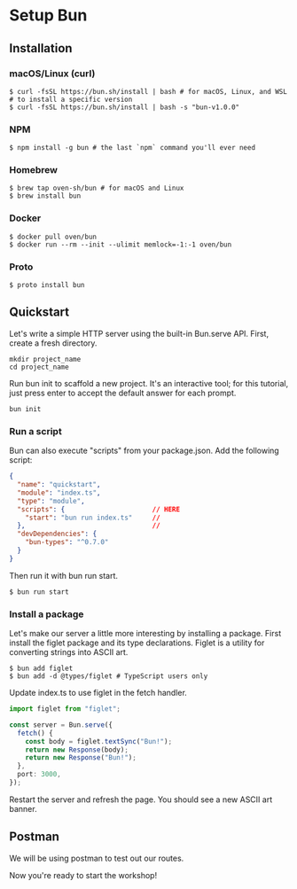 # Setup Bun

## Installation

### macOS/Linux (curl)

```shell
$ curl -fsSL https://bun.sh/install | bash # for macOS, Linux, and WSL
# to install a specific version
$ curl -fsSL https://bun.sh/install | bash -s "bun-v1.0.0"
```

### NPM

```shell
$ npm install -g bun # the last `npm` command you'll ever need
```

### Homebrew

```shell
$ brew tap oven-sh/bun # for macOS and Linux
$ brew install bun
```

### Docker

```shell
$ docker pull oven/bun
$ docker run --rm --init --ulimit memlock=-1:-1 oven/bun
```

### Proto

```shell
$ proto install bun
```

## Quickstart

Let's write a simple HTTP server using the built-in Bun.serve API. First, create a fresh directory.

```shell
mkdir project_name
cd project_name
```

Run bun init to scaffold a new project. It's an interactive tool; for this tutorial, just press enter to accept the default answer for each prompt.

```shell
bun init
```

### Run a script

Bun can also execute "scripts" from your package.json. Add the following script:

```json
{
  "name": "quickstart",
  "module": "index.ts",
  "type": "module",
  "scripts": {                      // HERE
    "start": "bun run index.ts"     //
  },                                //
  "devDependencies": {
    "bun-types": "^0.7.0"
  }
}
```

Then run it with bun run start.
```shell
$ bun run start
```

### Install a package

Let's make our server a little more interesting by installing a package. First install the figlet package and its type declarations. Figlet is a utility for converting strings into ASCII art.

```shell
$ bun add figlet
$ bun add -d @types/figlet # TypeScript users only
```

Update index.ts to use figlet in the fetch handler.

```Typescript
import figlet from "figlet";

const server = Bun.serve({
  fetch() {
    const body = figlet.textSync("Bun!");
    return new Response(body);
    return new Response("Bun!");
  },
  port: 3000,
});
```
Restart the server and refresh the page. You should see a new ASCII art banner.

## Postman

We will be using postman to test out our routes.

Now you're ready to start the workshop!
